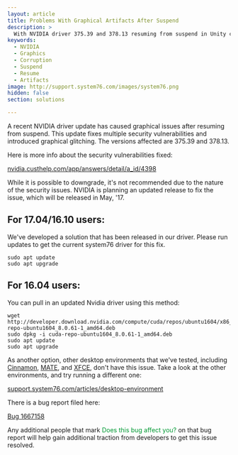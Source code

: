 ```yaml
---
layout: article
title: Problems With Graphical Artifacts After Suspend
description: >
  With NVIDIA driver 375.39 and 378.13 resuming from suspend in Unity causes graphical issues.
keywords:
  - NVIDIA
  - Graphics
  - Corruption
  - Suspend
  - Resume
  - Artifacts
image: http://support.system76.com/images/system76.png
hidden: false
section: solutions

---
```


A recent NVIDIA driver update has caused graphical issues after resuming from suspend. This update fixes multiple security vulnerabilities and introduced graphical glitching.  The versions affected are 375.39 and 378.13.

Here is more info about the security vulnerabilities fixed:

[nvidia.custhelp.com/app/answers/detail/a_id/4398](http://nvidia.custhelp.com/app/answers/detail/a_id/4398)

While it is possible to downgrade, it's not recommended due to the nature of the security issues. NVIDIA is planning an updated release to fix the issue, which will be released in May, '17.

## For 17.04/16.10 users:

We've developed a solution that has been released in our driver.  Please run updates to get the current system76 driver for this fix.

```
sudo apt update
sudo apt upgrade
```

## For 16.04 users:

You can pull in an updated Nvidia driver using this method:

```
wget http://developer.download.nvidia.com/compute/cuda/repos/ubuntu1604/x86_64/cuda-repo-ubuntu1604_8.0.61-1_amd64.deb
sudo dpkg -i cuda-repo-ubuntu1604_8.0.61-1_amd64.deb
sudo apt update
sudo apt upgrade
```

As another option, other desktop environments that we've tested, including <u>Cinnamon</u>, <u>MATE</u>, and <u>XFCE</u>, don't have this issue.  Take a look at the other environments, and try running a different one:

[support.system76.com/articles/desktop-environment](http://support.system76.com/articles/desktop-environment/)

There is a bug report filed here:

[Bug 1667158](https://bugs.launchpad.net/ubuntu/+source/nvidia-graphics-drivers-375/+bug/1667158)

Any additional people that mark <span style="color: #093;">Does this bug affect you?</span> on that bug report will help gain additional traction from developers to get this issue resolved.
